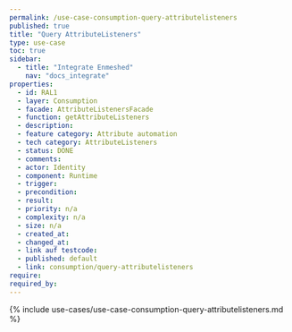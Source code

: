 ```yaml
---
permalink: /use-case-consumption-query-attributelisteners
published: true
title: "Query AttributeListeners"
type: use-case
toc: true
sidebar:
  - title: "Integrate Enmeshed"
    nav: "docs_integrate"
properties:
  - id: RAL1
  - layer: Consumption
  - facade: AttributeListenersFacade
  - function: getAttributeListeners
  - description:
  - feature category: Attribute automation
  - tech category: AttributeListeners
  - status: DONE
  - comments:
  - actor: Identity
  - component: Runtime
  - trigger:
  - precondition:
  - result:
  - priority: n/a
  - complexity: n/a
  - size: n/a
  - created_at:
  - changed_at:
  - link auf testcode:
  - published: default
  - link: consumption/query-attributelisteners
require:
required_by:
---
```


{% include use-cases/use-case-consumption-query-attributelisteners.md %}
